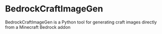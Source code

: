 # BedrockCraftImageGen
BedrockCraftImageGen is a Python tool for generating craft images directly from a Minecraft Bedrock addon

